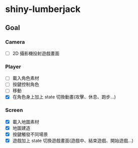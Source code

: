 # shiny-lumberjack

## Goal

### Camera

- [ ] 2D 攝影機投射遊戲畫面

### Player

- [ ] 載入角色素材
- [ ] 按鍵控制角色
- [ ] 移動
- [x] 在角色身上加上 state 切換動畫(攻擊、休息、跑步...)

### Screen

- [x] 載入地圖素材
- [x] 地圖建造
- [x] 按鍵觸發不同場景
- [x] 遊戲加上 state 切換遊戲畫面(遊戲中、結束遊戲、開始遊戲...)
